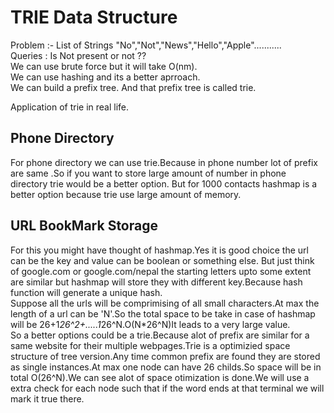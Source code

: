 # TRIE Data Structure
Problem :- List of Strings "No","Not","News","Hello","Apple"...........<br>
Queries : Is Not present or not ??<br>
We can use brute force but it will take O(nm).<br>
We can use hashing and its a better aprroach.<br>
We can build a prefix tree. And that prefix tree is called trie.<br>

Application of trie in real life.

## Phone Directory
For phone directory we can use trie.Because in phone number lot of prefix are same .So if you want to store large amount of number in phone directory trie would be a better option. But for 1000 contacts hashmap is a better option because trie use large amount of memory.

## URL BookMark Storage
For this you might have thought of hashmap.Yes it is good choice the url can be the key and value can be boolean or something else. But just think of google.com or google.com/nepal the starting letters upto some extent are similar but hashmap will store they with different key.Because hash function will generate a unique hash.<br>
Suppose all the urls will be comprimising of all small characters.At max the length of a url can be 'N'.So the total space to be take in case of hashmap will be 26+1*26^2+.....1*26^N.O(N*26^N)It leads to a very large value.<br>
So a better options could be a trie.Because alot of prefix are similar for a same website for their multiple webpages.Trie is a optimizied space structure of tree version.Any time common prefix are found they are stored as single instances.At max one node can have 26 childs.So space will be in total O(26^N).We can see alot of space otimization is done.We will use a extra check for each node such that if the word ends at that terminal we will mark it true there.<br>
